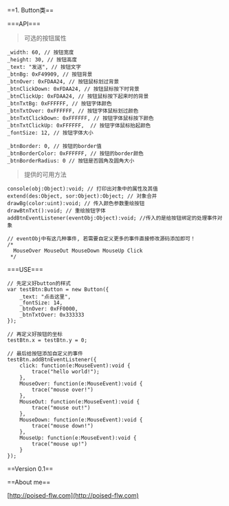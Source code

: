 ==1. Button类==

===API===

> 可选的按钮属性

    _width: 60, // 按钮宽度
    _height: 30, // 按钮高度
    _text: "发送", // 按钮文字
    _btnBg: 0xF49909, // 按钮背景
    _btnOver: 0xFDAA24, // 按钮鼠标划过背景
    _btnClickDown: 0xFDAA24, // 按钮鼠标按下时背景
    _btnClickUp: 0xFDAA24, // 按钮鼠标按下起来时的背景
    _btnTxtBg: 0xFFFFFF, // 按钮字体颜色
    _btnTxtOver: 0xFFFFFF, // 按钮字体鼠标划过颜色
    _btnTxtClickDown: 0xFFFFFF, // 按钮字体鼠标按下颜色
    _btnTxtClickUp: 0xFFFFFF,  // 按钮字体鼠标抬起颜色
    _fontSize: 12, // 按钮字体大小
    
    _btnBorder: 0, // 按钮的border值
    _btnBorderColor: 0xFFFFFF, // 按钮的border颜色
    _btnBorderRadius: 0 // 按钮是否圆角及圆角大小

> 提供的可用方法
    
    console(obj:Object):void; // 打印出对象中的属性及其值
    extend(des:Object, sor:Object):Object; // 对象合并
    drawBg(color:uint):void; // 传入颜色参数重绘按钮
    drawBtnTxt():void; // 重绘按钮字体
    addBtnEventListener(eventObj:Object):void; //传入的是给按钮绑定的处理事件对象

    // eventObj中有这几种事件, 若需要自定义更多的事件直接修改源码添加即可！
    /*
      MouseOver MouseOut MouseDown MouseUp Click
     */

===USE===

    // 先定义好button的样式
    var testBtn:Button = new Button({
        _text: "点击这里",
        _fontSize: 14,
        _btnOver: 0xFF0000,
        _btnTxtOver: 0x333333
    });

    // 再定义好按钮的坐标
    testBtn.x = testBtn.y = 0;

    // 最后给按钮添加自定义的事件
    testBtn.addBtnEventListener({
        click: function(e:MouseEvent):void {
            trace("hello world!");
        },
        MouseOver: function(e:MouseEvent):void {
            trace("mouse over!")
        },
        MouseOut: function(e:MouseEvent):void {
            trace("mouse out!")
        },
        MouseDown: function(e:MouseEvent):void {
            trace("mouse down!")
        },
        MouseUp: function(e:MouseEvent):void {
            trace("mouse up!")
        }
    });

==Version 0.1==

==About me==

[http://poised-flw.com](http://poised-flw.com)
